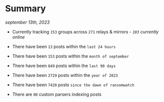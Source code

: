 
# Summary
_september 13th, 2023_

- Currently tracking `153` groups across `271` relays & mirrors - _`103` currently online_

- There have been `13` posts within the `last 24 hours`

- There have been `153` posts within the `month of september`

- There have been `849` posts within the `last 90 days`

- There have been `2729` posts within the `year of 2023`

- There have been `7420` posts `since the dawn of ransomwatch`

- There are `80` custom parsers indexing posts
